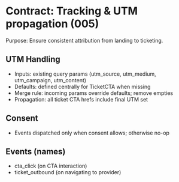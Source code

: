 # Contract: Tracking & UTM propagation (005)

Purpose: Ensure consistent attribution from landing to ticketing.

## UTM Handling

-   Inputs: existing query params (utm_source, utm_medium, utm_campaign, utm_content)
-   Defaults: defined centrally for TicketCTA when missing
-   Merge rule: incoming params override defaults; remove empties
-   Propagation: all ticket CTA hrefs include final UTM set

## Consent

-   Events dispatched only when consent allows; otherwise no-op

## Events (names)

-   cta_click (on CTA interaction)
-   ticket_outbound (on navigating to provider)
